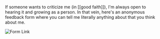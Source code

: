 If someone wants to criticize me (in [[good faith]]), I'm always open to hearing it and growing as a person. In that vein, here's an anonymous feedback form where you can tell me literally anything about that you think about me.

![Form Link](https://docs.google.com/forms/d/e/1FAIpQLSdK4iQPsrZb16gLBXkkc_bpYS8cH4zBqVXJZ8KvS2hUDK4U9Q/viewform?usp=sf_link)
